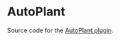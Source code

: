 # AutoPlant

Source code for the [AutoPlant plugin][Spigot]. 

[Spigot]: https://www.spigotmc.org/resources/auto-plant-world-guard-dependency.79720/